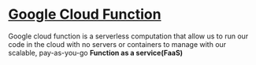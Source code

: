 # [Google Cloud Function](https://cloud.google.com/functions/docs/console-quickstart-1st-gen)

Google cloud function is a serverless computation that allow us to run our code in the cloud with no servers or containers to manage with our scalable, pay-as-you-go **Function as a service(FaaS)**